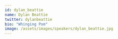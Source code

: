 ```yaml
---
id: dylan_beattie
name: Dylan Beattie
twitter: dylanbeattie
bio: "Whinging Pom"
image: /assets/images/speakers/dylan_beattie.jpg
---
```

